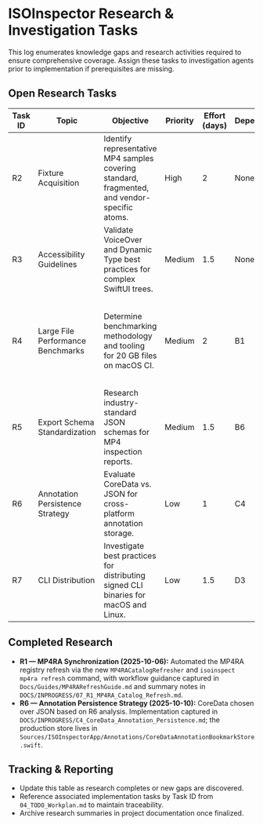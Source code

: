 # ISOInspector Research & Investigation Tasks

This log enumerates knowledge gaps and research activities required to ensure comprehensive coverage. Assign these tasks to investigation agents prior to implementation if prerequisites are missing.

## Open Research Tasks
| Task ID | Topic | Objective | Priority | Effort (days) | Dependencies | Research Approach | Acceptance Criteria |
|---------|-------|-----------|----------|---------------|--------------|-------------------|---------------------|
| R2 | Fixture Acquisition | Identify representative MP4 samples covering standard, fragmented, and vendor-specific atoms. | High | 2 | None | Search open datasets (Apple sample media, DASH-IF) and internal archives; compile licensing notes. | Curated list of sample files with download links, sizes, and licensing status. **(In Progress — see `DOCS/INPROGRESS/R2_Fixture_Acquisition.md`.)** |
| R3 | Accessibility Guidelines | Validate VoiceOver and Dynamic Type best practices for complex SwiftUI trees. | Medium | 1.5 | None | Review Apple Accessibility Programming Guide; gather examples from existing open-source apps. | Checklist of UI compliance actions integrated into Phase C tasks. |
| R4 | Large File Performance Benchmarks | Determine benchmarking methodology and tooling for 20 GB files on macOS CI. | Medium | 2 | B1 | Investigate file generation techniques (dd, custom generator), virtualization requirements, and instrumentation. | Benchmark protocol document describing test data creation, measurement steps, and resource constraints. |
| R5 | Export Schema Standardization | Research industry-standard JSON schemas for MP4 inspection reports. | Medium | 1.5 | B6 | Survey existing tools (Bento4, ffprobe) for report formats; evaluate compatibility. | Proposal comparing schema options with recommendation and mapping to ISOInspector fields. |
| R6 | Annotation Persistence Strategy | Evaluate CoreData vs. JSON for cross-platform annotation storage. | Low | 1 | C4 | Review storage requirements, conflict resolution needs, and iCloud sync options. | Decision record outlining chosen storage mechanism with rationale. | ✅ CoreData selected; see `DOCS/INPROGRESS/C4_CoreData_Annotation_Persistence.md` |
| R7 | CLI Distribution | Investigate best practices for distributing signed CLI binaries for macOS and Linux. | Low | 1.5 | D3 | Review notarization, Homebrew tap creation, and Linux package formats. | Distribution plan covering signing, packaging, and update strategy. |

## Completed Research

- **R1 — MP4RA Synchronization (2025-10-06):** Automated the MP4RA registry refresh via the new `MP4RACatalogRefresher` and `isoinspect mp4ra refresh` command, with workflow guidance captured in `Docs/Guides/MP4RARefreshGuide.md` and summary notes in `DOCS/INPROGRESS/07_R1_MP4RA_Catalog_Refresh.md`.
- **R6 — Annotation Persistence Strategy (2025-10-10):** CoreData chosen over JSON based on R6 analysis. Implementation captured in `DOCS/INPROGRESS/C4_CoreData_Annotation_Persistence.md`; the production store lives in `Sources/ISOInspectorApp/Annotations/CoreDataAnnotationBookmarkStore.swift`.

## Tracking & Reporting
- Update this table as research completes or new gaps are discovered.
- Reference associated implementation tasks by Task ID from `04_TODO_Workplan.md` to maintain traceability.
- Archive research summaries in project documentation once finalized.
